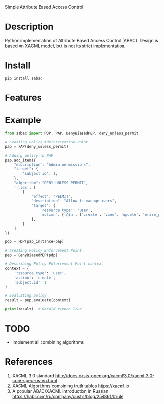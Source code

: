Simple Attribute Based Access Control

# Description
Python implementation of Attribute Based Access Control (ABAC). 
Design is based on XACML model, but is not its strict implementation.

# Install
```
pip install sabac
```

# Features


# Example
```python
from sabac import PDP, PAP, DenyBiasedPEP, deny_unless_permit

# Creating Policy Administration Point
pap = PAP(deny_unless_permit)

# Adding policy to PAP
pap.add_item({
    "description": "Admin permissions",
    "target": {
        'subject.id': 1,
    },
    "algorithm": "DENY_UNLESS_PERMIT",
    'rules': [
        {
            "effect": "PERMIT",
            "description": "Allow to manage users",
            "target": {
                'resource.type': 'user',
                'action': {'@in': ['create', 'view', 'update', 'erase_personal_data', 'delete']},
            },
        }
    ]
})

pdp = PDP(pap_instance=pap)

# Creating Policy Enforcement Point
pep = DenyBiasedPEP(pdp)

# Describing Policy Enforcement Point context
context = {
    'resource.type': 'user',
    'action': 'create',
    'subject.id': 1
}

# Evaluating policy
result = pep.evaluate(context)

print(result)  # Should return True
```

# TODO

- Implement all combining algorithms

# References
1. XACML 3.0 standard http://docs.oasis-open.org/xacml/3.0/xacml-3.0-core-spec-os-en.html
2. XACML Algorithms combining truth tables https://xacml.io
3. A popular ABAC/XACML introduction in Russian https://habr.com/ru/company/custis/blog/258861/#rule
